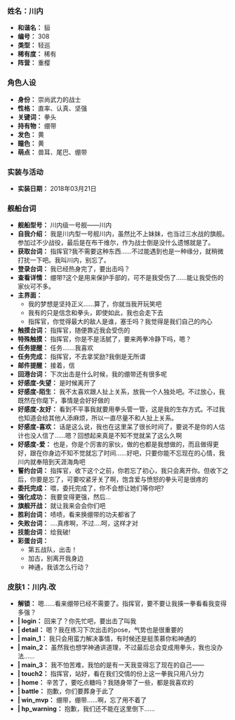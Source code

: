 ### 姓名：川内
* **和谐名：** 貆
* **编号：** 308
* **类型：** 轻巡
* **稀有度：** 稀有
* **阵营：** 重樱


### 角色人设
* **身份：** 崇尚武力的战士
* **性格：** 直率、认真、坚强
* **关键词：** 拳头
* **持有物：** 绷带
* **发色：** 黄
* **瞳色：** 黄
* **萌点：** 兽耳、尾巴、绷带


### 实装与活动
* **实装日期：** 2018年03月21日


### 舰船台词
* **舰船型号：** 川内级一号舰——川内
* **自我介绍：** 我是川内型一号舰川内，虽然比不上妹妹，也当过三水战的旗舰。参加过不少战役，最后是在布干维尔，作为战士倒是没什么遗憾就是了。
* **获取台词：** 指挥官?我不需要这种东西……不过能遇到也是一种缘分，就稍微打扰一下吧。我叫川内，别忘了。
* **登录台词：** 我已经热身完了，要出击吗？
* **查看详情：** 绷带?这个是用来保护手部的，可不是我受伤了……能让我受伤的家伙可不多。
* **主界面：**
  * 我的梦想是坚持正义……算了，你就当我开玩笑吧
  * 我有的只是信念和拳头，即使如此，我也会走下去
  * 指挥官，你觉得最大的敌人是谁，塞壬吗？我觉得是我们自己的内心
* **触摸台词：** 指挥官，随便靠近我会受伤的
* **特殊触摸：** 指挥官，你是不是活腻了，要来两拳冷静下吗，嗯？
* **任务提醒：** 任务…….我喜欢
* **任务完成：** 指挥官，不去拿奖励?我倒是无所谓
* **邮件提醒：** 接着，信
* **回港台词：** 下次出击是什么时候，我的绷带还有很多呢
* **好感度-失望：** 是时候离开了
* **好感度-陌生：** 我不太喜欢跟人扯上关系，放我一个人独处吧。不过放心，我既然在你麾下，事情是会好好做的
* **好感度-友好：** 看到不平事我就要用拳头管一管，这是我的生存方式。不过我也知道会给其他人添麻烦，所以一直尽量不和人扯上关系。
* **好感度-喜欢：** 话是这么说，我也在这里呆了很长时间了，要说不是你的人估计也没人信了……嗯？回想起来真是不知不觉就呆了这么久啊
* **好感度-爱：** 也是，你是个厉害的家伙，做的也都是我想做的，而且做得更好，跟在你身边不知不觉就忘了时间……好吧，只要你能不忘现在的心情，我川内就奉陪到天涯海角吧
* **誓约台词：** 指挥官，收下这个之前，你若忘了初心，我只会离开你。但收下之后，你要是忘了，可要咬紧牙关了啊，饱含爱与愤怒的拳头可是很疼的
* **委托完成：** 喂，委托完成了，你不会想让她们等你吧?
* **强化成功：** 我要变得更强，然后…
* **旗舰开战：** 就让我来会会你们吧
* **胜利台词：** 啧啧，看来换绷带的功夫都省了
* **失败台词：** ….真疼啊，不过….呵，这样才对
* **技能台词：** 给我破!
* **彩蛋台词：**
  * 第五战队，出击！
  * 加古，别离开我身边
  * 神通，我该怎么行动？


### 皮肤1：川内.改
* **解锁：** 嗯……看来绷带已经不需要了。指挥官，要不要让我揍一拳看看我变得多强？
* **| login：** 回来了？你先忙吧，要出击了叫我
* **| detail：** 嗯？我在练习下次出击的pose，气势也是很重要的
* **| main_1：** 我只会用蛮力解决事情，有时候还是挺羡慕你和神通的
* **| main_2：** 虽然我也想学神通讲道理，不过最后总会变成用拳头，我也没办法……
* **| main_3：** 我不怕苦难，我怕的是有一天我变得忘了现在的自己——
* **| touch2：** 指挥官，站好，看在我们交情的份上这一拳我只用八分力
* **| home：** 辛苦了，要吃点糖吗？我随身带了一些，都是我喜欢的
* **| battle：** 抱歉，你们要葬身于此了
* **| win_mvp：** 绷带，绷带……啊，忘了用不着了
* **| hp_warning：** 抱歉，我们还不能在这里倒下……
